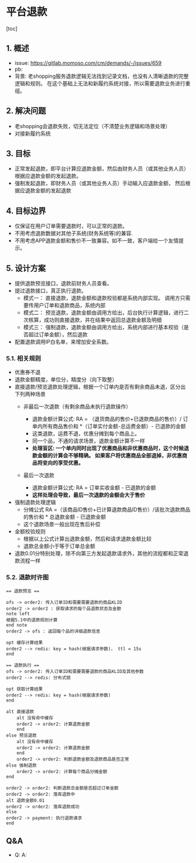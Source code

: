 # 平台退款
[toc]

## 1. 概述
- issue: https://gitlab.momoso.com/cm/demands/-/issues/659
- pb: 
- 背景: 老shopping服务退款逻辑无法找到记录文档，也没有人清晰退款的完整逻辑和规则。 在这个基础上无法和新履约系统对接，所以需要退款业务进行重组。

## 2. 解决问题
- 老shopping会退款失败，切无法定位（不清楚业务逻辑和场景处理）
- 对接新履约系统


## 3. 目标
 - 正常发起退款，即平台计算应退款金额，然后由财务人员（或其他业务人员）根据应退款金额的发起退款。
 - 强制发起退款，即财务人员（或其他业务人员）手动输入应退款金额， 然后根据应退款金额的发起退款

## 4. 目标边界
- 仅保证在用户订单需要退款时，可以正常的退款。
- 不用考虑退款数据对其他子系统(财务系统等)的兼容.
- 不用考虑APP退款金额和售价不一致兼容。如不一致，客户端给一个友情提示。

## 5. 设计方案
-  提供退款预览接口，退款前财务人员查看。
-  提过退款接口，真正执行退款。
    - 模式一： 直接退款，退款金额和退款校验都是系统内部实现。 调用方只需要传用户订单和退款商品，系统内部
    - 模式二： 预览退款，退款金额由调用方给出，后台执行计算逻辑，进行二次核算，成功则直接退款，并在结果中返回总退款金额及明细 
    - 模式三： 强制退款，退款金额由调用方给出，系统内部进行基本校验（是否超过订单金额），然后退款
-  配置退款调用IP白名单，来增加安全系数。
 
### 5.1. 相关规则
- 优惠券不退
- 退款金额精度，单位分，精度分（向下取整）
- 直接退款/预览退款处理逻辑，根据一个订单内是否有剩余商品未退，区分出下列两种场景
    - 非最后一次退款（有剩余商品未执行退款操作）
        - 退款金额计算公式: RA = （退货商品的售价+已退款商品的售价）/ 订单内所有商品售价和 *（订单实付金额-总运费金额）- 已退款的金额
        - 这类退款，运费不退，优惠分摊到每个商品上。
        - 同一个品，不通的请求场景，退款金额计算不一样
        - **处理盲区: 一个单内同时出现了优惠商品和非优惠商品时，这个时候退款金额的计算会不够精确。 如果客户将优惠商品全部退掉，非优惠商品将变向的享受优惠。**
        
    - 最后一次退款
        - 退款金额计算公式: RA = 订单实收金额 - 已退款的金额
        - **这样处理会导致，最后一次退款的金额会大于售价**
- 强制退款处理逻辑
    - 分摊公式 RA =（该商品ID售价+已计算退款商品ID售价）/该批次退款商品的售价和 * 总退款金额 - 已退款金额
    - 这个退款场景一般出现在售后补偿
- 金额校验规则
    - 根据以上公式计算出退款金额，然后和请求退款金额比较
    - 退款总金额小于等于订单总金额
- 退款0.01分特别处理，除不向第三方发起退款请求外，其他的流程都和正常退款流程一样

### 5.2. 退款时许图

```plantuml
== 退款预览 ==

ofs -> order2: 传入订单ID和需要需要退款的商品KLID
order2 -> order2 : 获取请求的每个品退款状态及金额
note left
根据5.1中的退款规则计算
end note
order2 -> ofs : 返回每个品的详细退款信息

opt 缓存计算结果
order2 --> redis: key = hash(根据请求参数)， ttl = 15s
end

== 退款执行 ==
ofs -> order2: 传入订单ID和需要需要退款的商品KLID及其他参数
order2 --> redis: 分布式锁

opt 获取计算结果
order2 --> redis: key = hash(根据请求参数)
end

alt 直接退款
    alt 没有命中缓存
    order2 -> order2: 计算退款金额
    end 
else 预览退款
    alt 没有命中缓存
    order2 -> order2: 计算退款金额
    end 
    order2 -> order2: 判断退款金额及退款商品是否正常
else 强制退款
    order2 -> order2: 计算每个商品分摊金额
end

order2 -> order2: 判断退款总金额是否超过订单金额
order2 -> order2: 落库退款中
alt 退款金额0.01
order2 -> order2: 落库退款成功
else
order2 -> payment: 执行退款请求 
end

```


## Q&A
- Q: 
  A:
  
  
  
  
  


